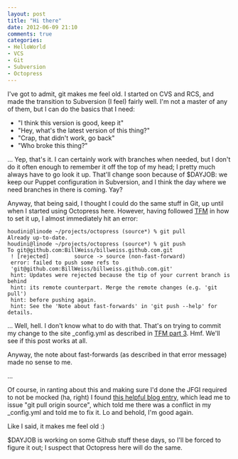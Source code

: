```yaml
---
layout: post
title: "Hi there"
date: 2012-06-09 21:10
comments: true
categories:
- HelloWorld
- VCS
- Git
- Subversion
- Octopress
---
```


I've got to admit, git makes me feel old.  I started on CVS and RCS, and made the transition to Subversion (I feel) fairly well.  I'm not a master of any of them, but I can do the basics that I need:

 * "I think this version is good, keep it"
 * "Hey, what's the latest version of this thing?"
 * "Crap, that didn't work, go back"
 * "Who broke this thing?"

... Yep, that's it.  I can certainly work with branches when needed, but I don't do it often enough to remember it off the top of my head; I pretty much always have to go look it up.  That'll change soon because of $DAYJOB: we keep our Puppet configuration in Subversion, and I think the day where we need branches in there is coming.  Yay?

<!--more-->

Anyway, that being said, I thought I could do the same stuff in Git, up until when I started using Octopress here.  However, having followed [TFM](http://octopress.org/docs/setup/) in how to set it up, I almost immediately hit an error:

```
houdini@linode ~/projects/octopress (source*) % git pull
Already up-to-date.
houdini@linode ~/projects/octopress (source*) % git push
To git@github.com:BillWeiss/billweiss.github.com.git
 ! [rejected]        source -> source (non-fast-forward)
 error: failed to push some refs to
 'git@github.com:BillWeiss/billweiss.github.com.git'
 hint: Updates were rejected because the tip of your current branch is behind
 hint: its remote counterpart. Merge the remote changes (e.g. 'git pull')
 hint: before pushing again.
 hint: See the 'Note about fast-forwards' in 'git push --help' for details.
```

... Well, hell.  I don't know what to do with that.  That's on trying to commit my change to the site \_config.yml as described in [TFM part 3](http://octopress.org/docs/configuring/).  Hmf.  We'll see if this post works at all.

Anyway, the note about fast-forwards (as described in that error message) made no sense to me.  

...

Of course, in ranting about this and making sure I'd done the JFGI required to not be mocked (ha, right) I found [this helpful blog entry](http://rip747.wordpress.com/2009/04/20/git-push-rejected-non-fast-forward/), which lead me to issue "git pull origin source", which told me there was a conflict in my \_config.yml and told me to fix it.  Lo and behold, I'm good again.

Like I said, it makes me feel old :)

$DAYJOB is working on some Github stuff these days, so I'll be forced to figure it out; I suspect that Octopress here will do the same.
